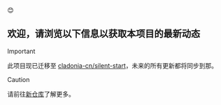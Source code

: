 :blush:
## 欢迎，请浏览以下信息以获取本项目的最新动态

> [!IMPORTANT]
> 此项目现已迁移至 [cladonia-cn/silent-start](https://github.com/cladonia-cn/silent-start)，未来的所有更新都将同步到那。

> [!CAUTION]
> 请前往[新仓库](https://github.com/cladonia-cn/silent-start)了解更多。
